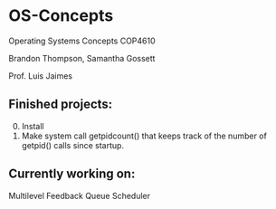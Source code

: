 # OS-Concepts
Operating Systems Concepts COP4610

Brandon Thompson, Samantha Gossett

Prof. Luis Jaimes
## Finished projects:
0. Install
1. Make system call getpidcount() that keeps track of the number of getpid() calls since startup.

## Currently working on:
Multilevel Feedback Queue Scheduler
